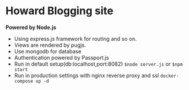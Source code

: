 # Howard Blogging site  
**Powered by Node.js**  
* Using express.js framework for routing and so on.  
* Views are rendered by pugjs.  
* Use mongodb for database  
* Authentication powered by Passport.js  
* Run in default setup(db:localhost,port:8082) `$node server.js` or `$npm start`  
* Run in production settings with nginx reverse proxy and ssl `docker-compose up -d`  